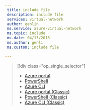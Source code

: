 ```yaml
---
 title: include file
 description: include file
 services: virtual-network
 author: genlin
 ms.service: azure-virtual-network
 ms.topic: include
 ms.date: 04/13/2018
 ms.author: genli
 ms.custom: include file

---
```


> [!div class="op_single_selector"]
> * [Azure portal](../articles/virtual-network/ip-services/virtual-networks-static-private-ip-arm-pportal.md)
> * [PowerShell](../articles/virtual-network/ip-services/virtual-networks-static-private-ip-arm-ps.md)
> * [Azure CLI](../articles/virtual-network/ip-services/virtual-networks-static-private-ip-arm-cli.md)
> * [Azure portal (Classic)](../articles/virtual-network/ip-services/virtual-networks-static-private-ip-classic-pportal.md)
> * [PowerShell (Classic)](../articles/virtual-network/ip-services/virtual-networks-static-private-ip-classic-ps.md)
> * [Azure CLI (Classic)](/previous-versions/azure/virtual-network/virtual-networks-static-private-ip-classic-cli)